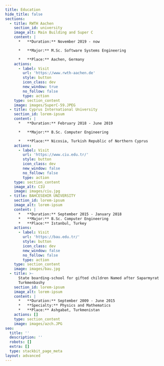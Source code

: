 ```yaml
---
title: Education
hide_title: false
sections:
  - title: RWTH Aachen
    section_id: university
    image_alt: Main Building and Super C
    content: |
      *   **Duration:** November 2019 - now

      *   **Major:** M.Sc. Software Systems Engineering

      *   **Place:** Aachen, Germany
    actions:
      - label: Visit
        url: 'https://www.rwth-aachen.de'
        style: button
        icon_class: dev
        new_window: true
        no_follow: false
        type: action
    type: section_content
    image: images/SuperC-59.JPEG
  - title: Cyprus International University
    section_id: lorem-ipsum
    content: |
      *   **Duration:** February 2018 - June 2019

      *   **Major:** B.Sc. Computer Engineering

      *   **Place:** Nicosia, Turkish Republic of Northern Cyprus
    actions:
      - label: Visit
        url: 'https://www.ciu.edu.tr/'
        style: button
        icon_class: dev
        new_window: false
        no_follow: false
        type: action
    type: section_content
    image_alt: CIU
    image: images/ciu.jpg
  - title: BAHCESEHIR UNIVERSITY
    section_id: lorem-ipsum
    image_alt: lorem-ipsum
    content: |
      *   **Duration:** September 2015 - January 2018
      *   **Major:** B.Sc. Computer Engineering
      *   **Place:** Istanbul, Turkey
    actions:
      - label: Visit
        url: 'https://bau.edu.tr/'
        style: button
        icon_class: dev
        new_window: false
        no_follow: false
        type: action
    type: section_content
    image: images/bau.jpg
  - title: >-
      State boarding-school for gifted children Named after Saparmyrat
      Turkmenbashy
    section_id: lorem-ipsum
    image_alt: lorem-ipsum
    content: |
      *   **Duration:** September 2009 - June 2015
      *   **Specialty:** Physics and Mathematics
      *   **Place:** Ashgabat, Turkmenistan
    actions: []
    type: section_content
    image: images/azch.JPG
seo:
  title: ''
  description: ''
  robots: []
  extra: []
  type: stackbit_page_meta
layout: advanced
---
```

